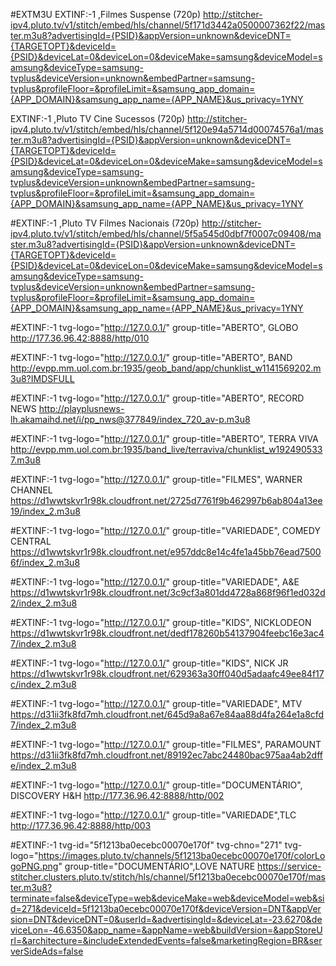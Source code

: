 #EXTM3U
EXTINF:-1 ,Filmes Suspense (720p)
http://stitcher-ipv4.pluto.tv/v1/stitch/embed/hls/channel/5f171d3442a0500007362f22/master.m3u8?advertisingId={PSID}&appVersion=unknown&deviceDNT={TARGETOPT}&deviceId={PSID}&deviceLat=0&deviceLon=0&deviceMake=samsung&deviceModel=samsung&deviceType=samsung-tvplus&deviceVersion=unknown&embedPartner=samsung-tvplus&profileFloor=&profileLimit=&samsung_app_domain={APP_DOMAIN}&samsung_app_name={APP_NAME}&us_privacy=1YNY


EXTINF:-1 ,Pluto TV Cine Sucessos (720p)
http://stitcher-ipv4.pluto.tv/v1/stitch/embed/hls/channel/5f120e94a5714d00074576a1/master.m3u8?advertisingId={PSID}&appVersion=unknown&deviceDNT={TARGETOPT}&deviceId={PSID}&deviceLat=0&deviceLon=0&deviceMake=samsung&deviceModel=samsung&deviceType=samsung-tvplus&deviceVersion=unknown&embedPartner=samsung-tvplus&profileFloor=&profileLimit=&samsung_app_domain={APP_DOMAIN}&samsung_app_name={APP_NAME}&us_privacy=1YNY


#EXTINF:-1 ,Pluto TV Filmes Nacionais (720p)
http://stitcher-ipv4.pluto.tv/v1/stitch/embed/hls/channel/5f5a545d0dbf7f0007c09408/master.m3u8?advertisingId={PSID}&appVersion=unknown&deviceDNT={TARGETOPT}&deviceId={PSID}&deviceLat=0&deviceLon=0&deviceMake=samsung&deviceModel=samsung&deviceType=samsung-tvplus&deviceVersion=unknown&embedPartner=samsung-tvplus&profileFloor=&profileLimit=&samsung_app_domain={APP_DOMAIN}&samsung_app_name={APP_NAME}&us_privacy=1YNY

#EXTINF:-1 tvg-logo="http://127.0.0.1/" group-title="ABERTO", GLOBO
http://177.36.96.42:8888/http/010

#EXTINF:-1 tvg-logo="http://127.0.0.1/" group-title="ABERTO", BAND
http://evpp.mm.uol.com.br:1935/geob_band/app/chunklist_w1141569202.m3u8?IMDSFULL

#EXTINF:-1 tvg-logo="http://127.0.0.1/" group-title="ABERTO", RECORD NEWS
http://playplusnews-lh.akamaihd.net/i/pp_nws@377849/index_720_av-p.m3u8

#EXTINF:-1 tvg-logo="http://127.0.0.1/" group-title="ABERTO", TERRA VIVA
http://evpp.mm.uol.com.br:1935/band_live/terraviva/chunklist_w1924905337.m3u8

#EXTINF:-1 tvg-logo="http://127.0.0.1/" group-title="FILMES", WARNER CHANNEL
https://d1wwtskvr1r98k.cloudfront.net/2725d7761f9b462997b6ab804a13ee19/index_2.m3u8

#EXTINF:-1 tvg-logo="http://127.0.0.1/" group-title="VARIEDADE", COMEDY CENTRAL
https://d1wwtskvr1r98k.cloudfront.net/e957ddc8e14c4fe1a45bb76ead75006f/index_2.m3u8

#EXTINF:-1 tvg-logo="http://127.0.0.1/" group-title="VARIEDADE", A&E
https://d1wwtskvr1r98k.cloudfront.net/3c9cf3a801dd4728a868f96f1ed032d2/index_2.m3u8

#EXTINF:-1 tvg-logo="http://127.0.0.1/" group-title="KIDS", NICKLODEON
https://d1wwtskvr1r98k.cloudfront.net/dedf178260b54137904feebc16e3ac47/index_2.m3u8

#EXTINF:-1 tvg-logo="http://127.0.0.1/" group-title="KIDS", NICK JR
https://d1wwtskvr1r98k.cloudfront.net/629363a30ff040d5adaafc49ee84f17c/index_2.m3u8

#EXTINF:-1 tvg-logo="http://127.0.0.1/" group-title="VARIEDADE", MTV
https://d31ii3fk8fd7mh.cloudfront.net/645d9a8a67e84aa88d4fa264e1a8cfd7/index_2.m3u8

#EXTINF:-1 tvg-logo="http://127.0.0.1/" group-title="FILMES", PARAMOUNT
https://d31ii3fk8fd7mh.cloudfront.net/89192ec7abc24480bac975aa4ab2dffe/index_2.m3u8

#EXTINF:-1 tvg-logo="http://127.0.0.1/" group-title="DOCUMENTÁRIO", DISCOVERY H&H
http://177.36.96.42:8888/http/002

#EXTINF:-1 tvg-logo="http://127.0.0.1/" group-title="VARIEDADE",TLC
http://177.36.96.42:8888/http/003

#EXTINF:-1 tvg-id="5f1213ba0ecebc00070e170f" tvg-chno="271" tvg-logo="https://images.pluto.tv/channels/5f1213ba0ecebc00070e170f/colorLogoPNG.png" group-title="DOCUMENTÁRIO",LOVE NATURE
https://service-stitcher.clusters.pluto.tv/stitch/hls/channel/5f1213ba0ecebc00070e170f/master.m3u8?terminate=false&deviceType=web&deviceMake=web&deviceModel=web&sid=271&deviceId=5f1213ba0ecebc00070e170f&deviceVersion=DNT&appVersion=DNT&deviceDNT=0&userId=&advertisingId=&deviceLat=-23.6270&deviceLon=-46.6350&app_name=&appName=web&buildVersion=&appStoreUrl=&architecture=&includeExtendedEvents=false&marketingRegion=BR&serverSideAds=false


